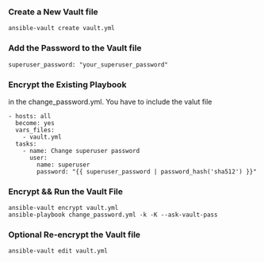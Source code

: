 ### Create a New Vault file

```
ansible-vault create vault.yml
```

### Add the Password to the Vault file

```
superuser_password: "your_superuser_password"
```

### Encrypt the Existing Playbook

in the change_password.yml. You have to include the valut file

```
- hosts: all
  become: yes
  vars_files:
    - vault.yml
  tasks:
    - name: Change superuser password
      user:
        name: superuser
        password: "{{ superuser_password | password_hash('sha512') }}"

```

### Encrypt && Run the Vault File

```
ansible-vault encrypt vault.yml
ansible-playbook change_password.yml -k -K --ask-vault-pass
```

### Optional Re-encrypt the Vault file

```
ansible-vault edit vault.yml
```
